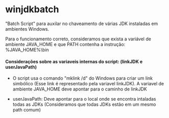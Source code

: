 # winjdkbatch

"Batch Script" para auxilar no chaveamento de várias JDK instaladas em ambientes Windows.

Para o funcionamento correto, consideramos que exista a variável de ambiente JAVA_HOME e que PATH contenha a instrução: %JAVA_HOME%\bin

#### Considerações sobre as variaveis internas do script: (linkJDK e userJavaPath)

- O script usa o comando "mklink /d" do Windows para criar um link simbólico (Esse link é representado pela variavel linkJDK). A variavel de ambiente JAVA_HOME deve apontar para o caminho de linkJDK

- userJavaPath: Deve apontar para o local onde se encontra intaladas todas as JDKs (Consideramos que todas JDKs estão em um mesmo path comum)
